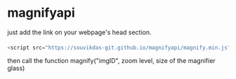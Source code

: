 # magnifyapi
just add the link on your webpage's head section.
#### <script src="https://souvikdas-git.github.io/magnifyapi/magnify.min.js"></script>
```javascript
<script src="https://souvikdas-git.github.io/magnifyapi/magnify.min.js"></script>
```
then call the function magnify("imgID", zoom level, size of the magnifier glass)

